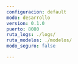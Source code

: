 ```yaml
---
configuracion: default
modo: desarrollo
version: 0.1.0
puerto: 8080
ruta_logs: ./logs/
ruta_modelos: ./modelos/
modo_seguro: false

---
```


